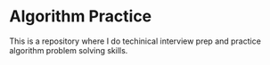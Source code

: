 # Algorithm Practice

This is a repository where I do techinical interview prep and practice algorithm problem solving skills.
